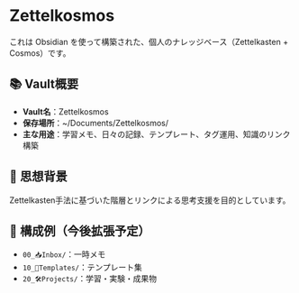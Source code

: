 # Zettelkosmos

これは Obsidian を使って構築された、個人のナレッジベース（Zettelkasten + Cosmos）です。

## 📚 Vault概要

- **Vault名**：Zettelkosmos  
- **保存場所**：~/Documents/Zettelkosmos/  
- **主な用途**：学習メモ、日々の記録、テンプレート、タグ運用、知識のリンク構築  

## 🧠 思想背景

Zettelkasten手法に基づいた階層とリンクによる思考支援を目的としています。

## 📁 構成例（今後拡張予定）

- `00_📥Inbox/`：一時メモ
- `10_🧰Templates/`：テンプレート集
- `20_🛠Projects/`：学習・実験・成果物